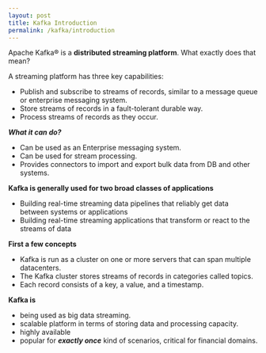 ```yaml
---
layout: post
title: Kafka Introduction
permalink: /kafka/introduction
---
```


Apache Kafka® is a **distributed streaming platform**. What exactly does that mean?

A streaming platform has three key capabilities:
-	Publish and subscribe to streams of records, similar to a message queue or enterprise messaging system.
-	Store streams of records in a fault-tolerant durable way.
-	Process streams of records as they occur.

***What it can do?***
-	Can be used as an Enterprise messaging system.
-	Can be used for stream processing.
-	Provides connectors to import and export bulk data from DB and other systems.

**Kafka is generally used for two broad classes of applications**
-	Building real-time streaming data pipelines that reliably get data between systems or applications
-	Building real-time streaming applications that transform or react to the streams of data

**First a few concepts**
-	Kafka is run as a cluster on one or more servers that can span multiple datacenters.
-	The Kafka cluster stores streams of records in categories called topics.
-	Each record consists of a key, a value, and a timestamp.

**Kafka is**
- being used as big data streaming.
- scalable platform in terms of storing data and processing capacity.
- highly available
- popular for ***exactly once*** kind of scenarios, critical for financial domains.